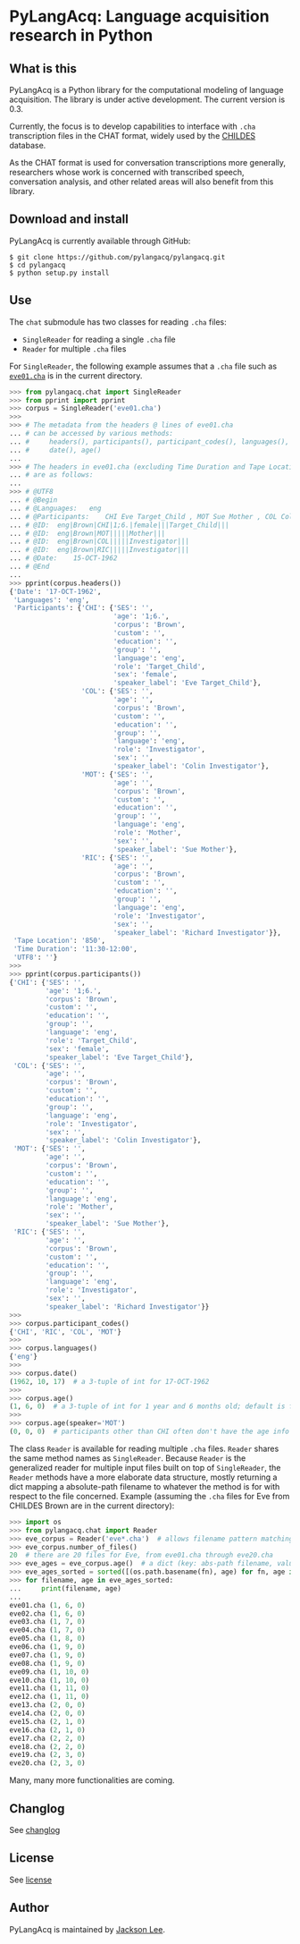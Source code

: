 PyLangAcq: Language acquisition research in Python
==================================================

What is this
------------

PyLangAcq is a Python library for the computational modeling of language acquisition. The library is under active development. The current version is 0.3.

Currently, the focus is to develop capabilities to interface with `.cha` transcription files in the CHAT format, widely used by the [CHILDES](http://childes.psy.cmu.edu/) database.

As the CHAT format is used for conversation transcriptions more generally, researchers whose work is concerned with transcribed speech, conversation analysis, and other related areas will also benefit from this library.

Download and install
--------------------

PyLangAcq is currently available through GitHub:

    $ git clone https://github.com/pylangacq/pylangacq.git
    $ cd pylangacq
    $ python setup.py install

Use
---

The `chat` submodule has two classes for reading `.cha` files:

- `SingleReader` for reading a single `.cha` file
- `Reader` for multiple `.cha` files

For `SingleReader`, the following example assumes that a `.cha` file such as [`eve01.cha`](http://childes.psy.cmu.edu/browser/index.php?url=Eng-NA-MOR/Brown/Eve/eve01.cha) is in the current directory.

```python
>>> from pylangacq.chat import SingleReader
>>> from pprint import pprint
>>> corpus = SingleReader('eve01.cha')
>>>
>>> # The metadata from the headers @ lines of eve01.cha
... # can be accessed by various methods:
... #     headers(), participants(), participant_codes(), languages(),
... #     date(), age()
...
>>> # The headers in eve01.cha (excluding Time Duration and Tape Location)
... # are as follows:
...
>>> # @UTF8
... # @Begin
... # @Languages:	eng
... # @Participants:	CHI Eve Target_Child , MOT Sue Mother , COL Colin Investigator , RIC Richard Investigator
... # @ID:	eng|Brown|CHI|1;6.|female|||Target_Child|||
... # @ID:	eng|Brown|MOT|||||Mother|||
... # @ID:	eng|Brown|COL|||||Investigator|||
... # @ID:	eng|Brown|RIC|||||Investigator|||
... # @Date:	15-OCT-1962
... # @End
...
>>> pprint(corpus.headers())
{'Date': '17-OCT-1962',
 'Languages': 'eng',
 'Participants': {'CHI': {'SES': '',
                          'age': '1;6.',
                          'corpus': 'Brown',
                          'custom': '',
                          'education': '',
                          'group': '',
                          'language': 'eng',
                          'role': 'Target_Child',
                          'sex': 'female',
                          'speaker_label': 'Eve Target_Child'},
                  'COL': {'SES': '',
                          'age': '',
                          'corpus': 'Brown',
                          'custom': '',
                          'education': '',
                          'group': '',
                          'language': 'eng',
                          'role': 'Investigator',
                          'sex': '',
                          'speaker_label': 'Colin Investigator'},
                  'MOT': {'SES': '',
                          'age': '',
                          'corpus': 'Brown',
                          'custom': '',
                          'education': '',
                          'group': '',
                          'language': 'eng',
                          'role': 'Mother',
                          'sex': '',
                          'speaker_label': 'Sue Mother'},
                  'RIC': {'SES': '',
                          'age': '',
                          'corpus': 'Brown',
                          'custom': '',
                          'education': '',
                          'group': '',
                          'language': 'eng',
                          'role': 'Investigator',
                          'sex': '',
                          'speaker_label': 'Richard Investigator'}},
 'Tape Location': '850',
 'Time Duration': '11:30-12:00',
 'UTF8': ''}
>>>
>>> pprint(corpus.participants())
{'CHI': {'SES': '',
         'age': '1;6.',
         'corpus': 'Brown',
         'custom': '',
         'education': '',
         'group': '',
         'language': 'eng',
         'role': 'Target_Child',
         'sex': 'female',
         'speaker_label': 'Eve Target_Child'},
 'COL': {'SES': '',
         'age': '',
         'corpus': 'Brown',
         'custom': '',
         'education': '',
         'group': '',
         'language': 'eng',
         'role': 'Investigator',
         'sex': '',
         'speaker_label': 'Colin Investigator'},
 'MOT': {'SES': '',
         'age': '',
         'corpus': 'Brown',
         'custom': '',
         'education': '',
         'group': '',
         'language': 'eng',
         'role': 'Mother',
         'sex': '',
         'speaker_label': 'Sue Mother'},
 'RIC': {'SES': '',
         'age': '',
         'corpus': 'Brown',
         'custom': '',
         'education': '',
         'group': '',
         'language': 'eng',
         'role': 'Investigator',
         'sex': '',
         'speaker_label': 'Richard Investigator'}}
>>>
>>> corpus.participant_codes()
{'CHI', 'RIC', 'COL', 'MOT'}
>>>
>>> corpus.languages()
{'eng'}
>>>
>>> corpus.date()
(1962, 10, 17)  # a 3-tuple of int for 17-OCT-1962
>>>
>>> corpus.age()
(1, 6, 0)  # a 3-tuple of int for 1 year and 6 months old; default is for CHI
>>>
>>> corpus.age(speaker='MOT')
(0, 0, 0)  # participants other than CHI often don't have the age info
```


The class `Reader` is available for reading multiple `.cha` files. `Reader` shares the same method names as `SingleReader`. Because `Reader` is the generalized reader for multiple input files built on top of `SingleReader`, the `Reader` methods have a more elaborate data structure, mostly returning a dict mapping a absolute-path filename to whatever the method is for with respect to the file concerned. Example (assuming the `.cha` files for Eve from CHILDES Brown are in the current directory):

```python
>>> import os
>>> from pylangacq.chat import Reader
>>> eve_corpus = Reader('eve*.cha')  # allows filename pattern matching with *
>>> eve_corpus.number_of_files()
20  # there are 20 files for Eve, from eve01.cha through eve20.cha
>>> eve_ages = eve_corpus.age()  # a dict (key: abs-path filename, value: age as a 3-int tuple)
>>> eve_ages_sorted = sorted([(os.path.basename(fn), age) for fn, age in eve_ages.items()])
>>> for filename, age in eve_ages_sorted:
...     print(filename, age)
...
eve01.cha (1, 6, 0)
eve02.cha (1, 6, 0)
eve03.cha (1, 7, 0)
eve04.cha (1, 7, 0)
eve05.cha (1, 8, 0)
eve06.cha (1, 9, 0)
eve07.cha (1, 9, 0)
eve08.cha (1, 9, 0)
eve09.cha (1, 10, 0)
eve10.cha (1, 10, 0)
eve11.cha (1, 11, 0)
eve12.cha (1, 11, 0)
eve13.cha (2, 0, 0)
eve14.cha (2, 0, 0)
eve15.cha (2, 1, 0)
eve16.cha (2, 1, 0)
eve17.cha (2, 2, 0)
eve18.cha (2, 2, 0)
eve19.cha (2, 3, 0)
eve20.cha (2, 3, 0)
```



Many, many more functionalities are coming.


Changlog
--------

See [changlog](ChangeLog.md)


License
-------

See [license](LICENSE.txt)


Author
------

PyLangAcq is maintained by [Jackson Lee](http://jacksonllee.com/).


